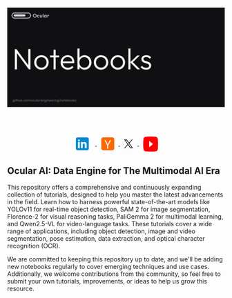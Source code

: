 <div align="center">
  <p>
    <a align="center" href="https://www.useocular.com/" target="_blank">
      <img
        width="850"
        src="assets/notebooks.svg"
      >
    </a>
  </p>
  <br>

  <br>
  <p align="center">
    <a href="https://www.linkedin.com/company/use-ocular/">
      <img src="assets/linkedin.svg" width="40px" height="40px" alt="LinkedIn" style="vertical-align: middle; margin: 0 10px;">
    </a>
    <a href="https://www.ycombinator.com/companies/ocular-ai">
      <img src="assets/ycombinator.svg" width="30px" height="30px" alt="Y Combinator" style="vertical-align: middle; margin: 0 10px;">
    </a>
    <a href="https://x.com/OcularHQ">
      <img src="assets/x.svg" width="20px" height="20px" alt="X" style="vertical-align: middle; margin: 0 10px;">
    </a>
    <a href="https://www.youtube.com/@OcularAI">
      <img src="assets/youtube.svg" width="35px" height="35px" alt="YouTube" style="vertical-align: middle; margin: 0 10px;">
    </a>
  </p>
</div>

## Ocular AI: Data Engine for The Multimodal AI Era

This repository offers a comprehensive and continuously expanding collection of tutorials, designed to help you master the latest advancements in the field. Learn how to harness powerful state-of-the-art models like YOLOv11 for real-time object detection, SAM 2 for image segmentation, Florence-2 for visual reasoning tasks, PaliGemma 2 for multimodal learning, and Qwen2.5-VL for video-language tasks. These tutorials cover a wide range of applications, including object detection, image and video segmentation, pose estimation, data extraction, and optical character recognition (OCR).


We are committed to keeping this repository up to date, and we'll be adding new notebooks regularly to cover emerging techniques and use cases. Additionally, we welcome contributions from the community, so feel free to submit your own tutorials, improvements, or ideas to help us grow this resource.


